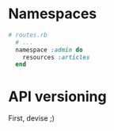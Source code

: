 # Namespaces

```ruby
# routes.rb
  # ...
  namespace :admin do
    resources :articles
  end
```


# API versioning

First, devise ;)
